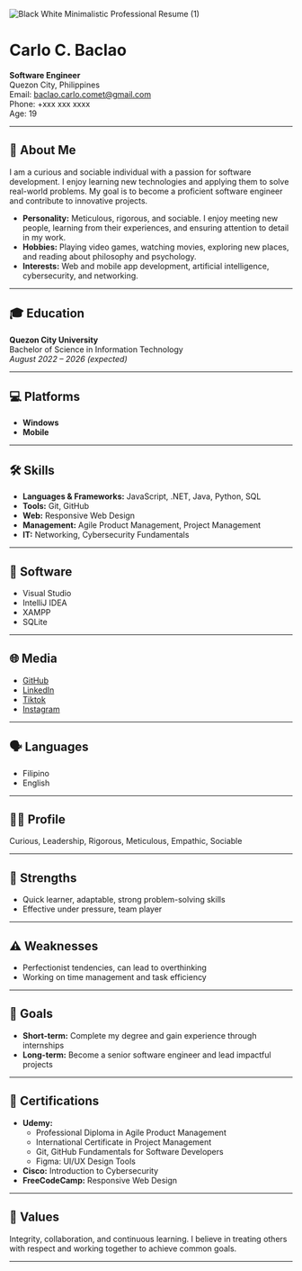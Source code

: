 
![Black   White Minimalistic Professional Resume (1)](https://github.com/user-attachments/assets/832f4a50-c161-4744-83ca-fef17904ec9b)


# Carlo C. Baclao

**Software Engineer**  
Quezon City, Philippines  
Email: baclao.carlo.comet@gmail.com  
Phone: +xxx xxx xxxx  
Age: 19

---

## 📝 About Me

I am a curious and sociable individual with a passion for software development. I enjoy learning new technologies and applying them to solve real-world problems. My goal is to become a proficient software engineer and contribute to innovative projects.

- **Personality:** Meticulous, rigorous, and sociable. I enjoy meeting new people, learning from their experiences, and ensuring attention to detail in my work.
- **Hobbies:** Playing video games, watching movies, exploring new places, and reading about philosophy and psychology.
- **Interests:** Web and mobile app development, artificial intelligence, cybersecurity, and networking.

---

## 🎓 Education

**Quezon City University**  
Bachelor of Science in Information Technology  
_August 2022 – 2026 (expected)_

---

## 💻 Platforms

- **Windows**
- **Mobile**

---

## 🛠️ Skills

- **Languages & Frameworks:** JavaScript, .NET, Java, Python, SQL
- **Tools:** Git, GitHub
- **Web:** Responsive Web Design
- **Management:** Agile Product Management, Project Management
- **IT:** Networking, Cybersecurity Fundamentals

---

## 🧰 Software

- Visual Studio
- IntelliJ IDEA
- XAMPP
- SQLite

---

## 🌐 Media

- [GitHub](https://github.com/Leap0920)
- [LinkedIn](https://www.linkedin.com/in/carlo-baclao-0920/)
- [Tiktok](https://www.tiktok.com/@galaxyfrog20)
- [Instagram](https://www.instagram.com/_nous.c/)

---

## 🗣️ Languages

- Filipino
- English

---

## 🧑‍💼 Profile

Curious, Leadership, Rigorous, Meticulous, Empathic, Sociable

---

## 💪 Strengths

- Quick learner, adaptable, strong problem-solving skills
- Effective under pressure, team player

---

## ⚠️ Weaknesses

- Perfectionist tendencies, can lead to overthinking
- Working on time management and task efficiency

---

## 🎯 Goals

- **Short-term:** Complete my degree and gain experience through internships
- **Long-term:** Become a senior software engineer and lead impactful projects

---

## 🏅 Certifications

- **Udemy:**  
  - Professional Diploma in Agile Product Management  
  - International Certificate in Project Management  
  - Git, GitHub Fundamentals for Software Developers  
  - Figma: UI/UX Design Tools  
- **Cisco:** Introduction to Cybersecurity
- **FreeCodeCamp:** Responsive Web Design

---

## 🧭 Values

Integrity, collaboration, and continuous learning. I believe in treating others with respect and working together to achieve common goals.

---
